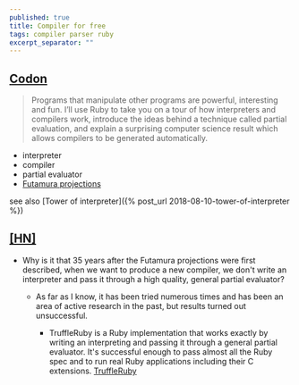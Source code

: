 ```yaml
---
published: true
title: Compiler for free
tags: compiler parser ruby
excerpt_separator: ""
---
```

## [Codon](https://codon.com/compilers-for-free)

> Programs that manipulate other programs are powerful, interesting and fun. I’ll use Ruby to take you on a tour of how interpreters and compilers work, introduce the ideas behind a technique called partial evaluation, and explain a surprising computer science result which allows compilers to be generated automatically. 

- interpreter
- compiler
- partial evaluator
- [Futamura projections](https://en.wikipedia.org/wiki/Partial_evaluation)


 see also [Tower of interpreter]({% post_url 2018-08-10-tower-of-interpreter %})

## [\[HN\]](https://news.ycombinator.com/item?id=18994232)

- Why is it that 35 years after the Futamura projections were first described, when we want to produce a new compiler, we don't write an interpreter and pass it through a high quality, general partial evaluator?

	- As far as I know, it has been tried numerous times and has been an area of active research in the past, but results turned out unsuccessful.

		- TruffleRuby is a Ruby implementation that works exactly by writing an interpreting and passing it through a general partial evaluator. It's successful enough to pass almost all the Ruby spec and to run real Ruby applications including their C extensions.
        [TruffleRuby](https://github.com/oracle/truffleruby)